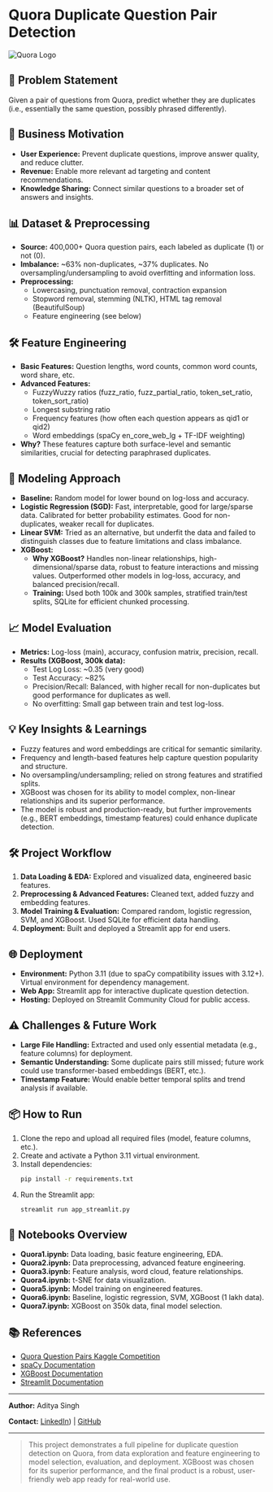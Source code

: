 # Quora Duplicate Question Pair Detection

![Quora Logo](https://upload.wikimedia.org/wikipedia/commons/9/91/Quora_logo_2015.svg)

## 🚀 Problem Statement
Given a pair of questions from Quora, predict whether they are duplicates (i.e., essentially the same question, possibly phrased differently).

## 💼 Business Motivation
- **User Experience:** Prevent duplicate questions, improve answer quality, and reduce clutter.
- **Revenue:** Enable more relevant ad targeting and content recommendations.
- **Knowledge Sharing:** Connect similar questions to a broader set of answers and insights.

## 📊 Dataset & Preprocessing
- **Source:** 400,000+ Quora question pairs, each labeled as duplicate (1) or not (0).
- **Imbalance:** ~63% non-duplicates, ~37% duplicates. No oversampling/undersampling to avoid overfitting and information loss.
- **Preprocessing:**
  - Lowercasing, punctuation removal, contraction expansion
  - Stopword removal, stemming (NLTK), HTML tag removal (BeautifulSoup)
  - Feature engineering (see below)

## 🛠️ Feature Engineering
- **Basic Features:** Question lengths, word counts, common word counts, word share, etc.
- **Advanced Features:**
  - FuzzyWuzzy ratios (fuzz_ratio, fuzz_partial_ratio, token_set_ratio, token_sort_ratio)
  - Longest substring ratio
  - Frequency features (how often each question appears as qid1 or qid2)
  - Word embeddings (spaCy en_core_web_lg + TF-IDF weighting)
- **Why?** These features capture both surface-level and semantic similarities, crucial for detecting paraphrased duplicates.

## 🤖 Modeling Approach
- **Baseline:** Random model for lower bound on log-loss and accuracy.
- **Logistic Regression (SGD):** Fast, interpretable, good for large/sparse data. Calibrated for better probability estimates. Good for non-duplicates, weaker recall for duplicates.
- **Linear SVM:** Tried as an alternative, but underfit the data and failed to distinguish classes due to feature limitations and class imbalance.
- **XGBoost:**
  - **Why XGBoost?** Handles non-linear relationships, high-dimensional/sparse data, robust to feature interactions and missing values. Outperformed other models in log-loss, accuracy, and balanced precision/recall.
  - **Training:** Used both 100k and 300k samples, stratified train/test splits, SQLite for efficient chunked processing.

## 📈 Model Evaluation
- **Metrics:** Log-loss (main), accuracy, confusion matrix, precision, recall.
- **Results (XGBoost, 300k data):**
  - Test Log Loss: ~0.35 (very good)
  - Test Accuracy: ~82%
  - Precision/Recall: Balanced, with higher recall for non-duplicates but good performance for duplicates as well.
  - No overfitting: Small gap between train and test log-loss.

## 💡 Key Insights & Learnings
- Fuzzy features and word embeddings are critical for semantic similarity.
- Frequency and length-based features help capture question popularity and structure.
- No oversampling/undersampling; relied on strong features and stratified splits.
- XGBoost was chosen for its ability to model complex, non-linear relationships and its superior performance.
- The model is robust and production-ready, but further improvements (e.g., BERT embeddings, timestamp features) could enhance duplicate detection.

## 🛠️ Project Workflow
1. **Data Loading & EDA:** Explored and visualized data, engineered basic features.
2. **Preprocessing & Advanced Features:** Cleaned text, added fuzzy and embedding features.
3. **Model Training & Evaluation:** Compared random, logistic regression, SVM, and XGBoost. Used SQLite for efficient data handling.
4. **Deployment:** Built and deployed a Streamlit app for end users.

## 🌐 Deployment
- **Environment:** Python 3.11 (due to spaCy compatibility issues with 3.12+). Virtual environment for dependency management.
- **Web App:** Streamlit app for interactive duplicate question detection.
- **Hosting:** Deployed on Streamlit Community Cloud for public access.

## ⚠️ Challenges & Future Work
- **Large File Handling:** Extracted and used only essential metadata (e.g., feature columns) for deployment.
- **Semantic Understanding:** Some duplicate pairs still missed; future work could use transformer-based embeddings (BERT, etc.).
- **Timestamp Feature:** Would enable better temporal splits and trend analysis if available.

## 📦 How to Run
1. Clone the repo and upload all required files (model, feature columns, etc.).
2. Create and activate a Python 3.11 virtual environment.
3. Install dependencies:
   ```bash
   pip install -r requirements.txt
   ```
4. Run the Streamlit app:
   ```bash
   streamlit run app_streamlit.py
   ```

## 📝 Notebooks Overview
- **Quora1.ipynb:** Data loading, basic feature engineering, EDA.
- **Quora2.ipynb:** Data preprocessing, advanced feature engineering.
- **Quora3.ipynb:** Feature analysis, word cloud, feature relationships.
- **Quora4.ipynb:** t-SNE for data visualization.
- **Quora5.ipynb:** Model training on engineered features.
- **Quora6.ipynb:** Baseline, logistic regression, SVM, XGBoost (1 lakh data).
- **Quora7.ipynb:** XGBoost on 350k data, final model selection.

## 📚 References
- [Quora Question Pairs Kaggle Competition](https://www.kaggle.com/c/quora-question-pairs)
- [spaCy Documentation](https://spacy.io/)
- [XGBoost Documentation](https://xgboost.readthedocs.io/)
- [Streamlit Documentation](https://docs.streamlit.io/)

---

**Author:** Aditya Singh

**Contact:** [LinkedIn](https://linkedin.com/in/aditya-singh-2b319b299/)) | [GitHub](https://github.com/AdiSinghCodes)

---

> This project demonstrates a full pipeline for duplicate question detection on Quora, from data exploration and feature engineering to model selection, evaluation, and deployment. XGBoost was chosen for its superior performance, and the final product is a robust, user-friendly web app ready for real-world use.
